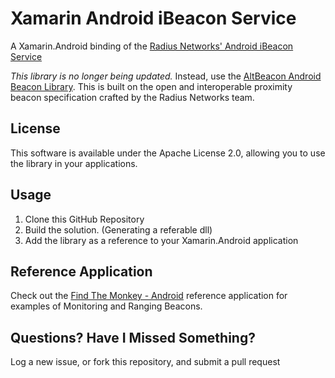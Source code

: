 Xamarin Android iBeacon Service
===============================

A Xamarin.Android binding of the [Radius Networks' Android iBeacon Service](https://github.com/RadiusNetworks/android-ibeacon-service)

*This library is no longer being updated.* 
Instead, use the [AltBeacon Android Beacon Library](https://github.com/chrisriesgo/Xamarin-Android-Beacon-Library). This is built on the open and interoperable proximity beacon specification crafted by the Radius Networks team.

## License

This software is available under the Apache License 2.0, allowing you to use the library in your applications.

## Usage

1. Clone this GitHub Repository
2. Build the solution. (Generating a referable dll)
4. Add the library as a reference to your Xamarin.Android application 

## Reference Application

Check out the [Find The Monkey - Android](https://github.com/chrisriesgo/FindTheMonkey-Android) reference application for examples of Monitoring and Ranging Beacons.

## Questions?  Have I Missed Something?

Log a new issue, or fork this repository, and submit a pull request
